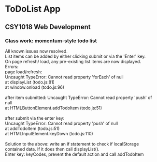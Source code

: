 # ToDoList App
## CSY1018 Web Development
### Class work: momentum-style todo list
All known issues now resolved. <br />
List items can be added by either clicking submit or via the 'Enter' key. <br />
On page refresh/ load, any pre-existing list items are now displayed. <br />
Errors:<br />
page load/refresh:<br />
Uncaught TypeError: Cannot read property 'forEach' of null<br />
    at displayList (todo.js:81)<br />
    at window.onload (todo.js:96)<br /> <br />
after item submitted:
Uncaught TypeError: Cannot read property 'push' of null<br />
    at HTMLButtonElement.addTodoItem (todo.js:51)<br /><br />
after submit via the enter key:<br />
Uncaught TypeError: Cannot read property 'push' of null<br />
    at addTodoItem (todo.js:51)<br />
    at HTMLInputElement.keyDown (todo.js:110)
<br />
<br />
Solution to the above: write an if statement to check if localStorage contained data. If it does then call displayList(). <br />
Enter key: keyCodes, prevent the default action and call addTodoItem